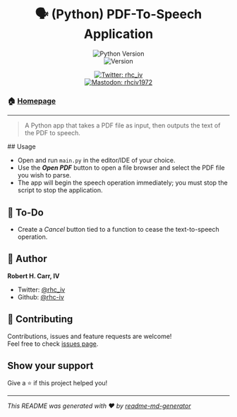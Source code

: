 <h1 align="center">🗣️ (Python) PDF-To-Speech Application</h1>
<p align="center">
  <img alt="Python Version" src="https://img.shields.io/badge/python_version-3.11-yellow" /><br>
  <img alt="Version" src="https://img.shields.io/badge/app_version-1.10-blue.svg?cacheSeconds=2592000" />
</p>
  <p align="center">
  <a href="https://twitter.com/rhc_iv" target="_blank">
    <img alt="Twitter: rhc_iv" src="https://img.shields.io/twitter/follow/rhc_iv.svg?style=social" /><br>
  </a>
  <a href="https://mastodon.social/@rhciv1972" target="_blank">
    <img alt="Mastodon: rhciv1972" src="https://img.shields.io/mastodon/follow/109497169591319512?domain=https%3A%2F%2Fmastodon.social&style=social" />
  </a>
  </p>
</p>

### 🏠 [Homepage](https://github.com/rhc-iv/py-pdf-to-speech)
---

> A Python app that takes a PDF file as input, then outputs the text of the PDF to speech.
<p align="center"
  <img alt="PDF-To-Speech Applicaton" src="https://github.com/rhc-iv/py-pdf-to-speech/blob/main/screenshot.png?raw=true" width="800" />
<p>
## Usage

- Open and run `main.py` in the editor/IDE of your choice.
- Use the _**Open PDF**_ button to open a file browser and select the PDF file you wish to parse.
- The app will begin the speech operation immediately; you must stop the script to stop the application.

## 📝 To-Do

- Create a _Cancel_ button tied to a function to cease the text-to-speech operation.

## 👤 Author

**Robert H. Carr, IV**

* Twitter: [@rhc\_iv](https://twitter.com/rhc_iv)
* Github: [@rhc-iv](https://github.com/rhc-iv)

## 🤝 Contributing

Contributions, issues and feature requests are welcome!<br />Feel free to check [issues page](https://github.com/rhc-iv/py-pdf-to-speech/issues). 

## Show your support

Give a ⭐️ if this project helped you!

***
_This README was generated with ❤️ by [readme-md-generator](https://github.com/kefranabg/readme-md-generator)_
